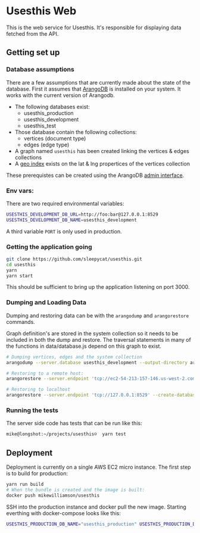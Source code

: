 # Usesthis Web

This is the web service for Usesthis. It's responsible for displaying data fetched from the API.

## Getting set up

### Database assumptions

There are a few assumptions that are currently made about the state of the database. First it assumes that [ArangoDB](https://www.arangodb.com/download/) is installed on your system. It works with the current version of Arangodb.

 * The following databases exist:
    * usesthis_production
    * usesthis_development
    * usesthis_test
 * Those database contain the following collections:
    * vertices (document type)
    * edges (edge type)
 * A graph named `usesthis` has been created linking the vertices &
   edges collections
 * A [geo index](https://docs.arangodb.com/IndexHandling/Geo.html) exists on the lat & lng propertices of the vertices
   collection

These prerequistes can be created using the ArangoDB [admin interface](https://docs.arangodb.com/WebInterface/index.html).

### Env vars:

There are two required environmental variables:
```sh
USESTHIS_DEVELOPMENT_DB_URL=http://foo:bar@127.0.0.1:8529
USESTHIS_DEVELOPMENT_DB_NAME=usesthis_development
```
A third variable `PORT` is only used in production.

### Getting the application going

```sh
git clone https://github.com/sleepycat/usesthis.git
cd usesthis
yarn
yarn start
```

This should be sufficient to bring up the application listening on port
3000.

### Dumping and Loading Data

Dumping and restoring data can be with the `arangodump` and
`arangorestore` commands.

Graph definition's are stored in the system collection so it needs to be
included in both the dump and restore. The traversal statements in many
of the functions in data/database.js depend on this graph to exist.

```sh
# Dumping vertices, edges and the system collection
arangodump --server.database usesthis_development --output-directory arango_dump_system --overwrite true --include-system-collections true

# Restoring to a remote host:
arangorestore --server.endpoint 'tcp://ec2-54-213-157-146.us-west-2.compute.amazonaws.com:8529' --create-database true --server.database usesthis_production --input-directory arango_dump_system --overwrite true --include-system-collections true

# Restoring to localhost
arangorestore --server.endpoint 'tcp://127.0.0.1:8529' --create-database true --server.database usesthis_production --input-directory arango_dump_system --overwrite true --include-system-collections true
```

### Running the tests

The server side code has tests that can be run like this:

```sh
mike@longshot:~/projects/usesthis☺  yarn test
```

## Deployment

Deployment is currently on a single AWS EC2 micro instance.
The first step is to build for production:

```sh
yarn run build
# When the bundle is created and the image is built:
docker push mikewilliamson/usesthis
```

SSH into the production instance and docker pull the new image.
Starting everthing with docker-compose looks like this:

```sh
USESTHIS_PRODUCTION_DB_NAME="usesthis_production" USESTHIS_PRODUCTION_DB_URL="http://u:p@arangodb:8529" PORT=80 docker-compose up -d
```

